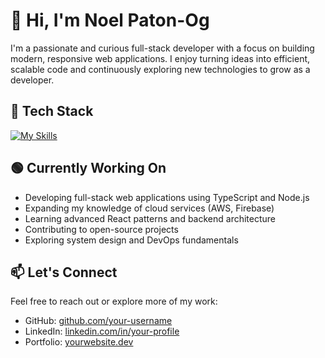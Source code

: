 # 👋 Hi, I'm Noel Paton-Og

I'm a passionate and curious full-stack developer with a focus on building modern, responsive web applications. I enjoy turning ideas into efficient, scalable code and continuously exploring new technologies to grow as a developer.

## 🧰 Tech Stack

[![My Skills](https://skillicons.dev/icons?i=html,css,js,ts,react,nodejs,python,github,docker)](https://skillicons.dev)

## 🟢 Currently Working On

- Developing full-stack web applications using TypeScript and Node.js
- Expanding my knowledge of cloud services (AWS, Firebase)
- Learning advanced React patterns and backend architecture
- Contributing to open-source projects
- Exploring system design and DevOps fundamentals

## 📫 Let's Connect

Feel free to reach out or explore more of my work:

- GitHub: [github.com/your-username](https://github.com/your-username)
- LinkedIn: [linkedin.com/in/your-profile](https://linkedin.com/in/your-profile)
- Portfolio: [yourwebsite.dev](https://yourwebsite.dev)
